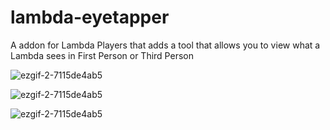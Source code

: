 # lambda-eyetapper
A addon for Lambda Players that adds a tool that allows you to view what a Lambda sees in First Person or Third Person


![ezgif-2-7115de4ab5](https://user-images.githubusercontent.com/109770359/208268454-449969a8-2089-4b99-b9ef-7120954ec81e.gif)

![ezgif-2-7115de4ab5](https://user-images.githubusercontent.com/109770359/208268473-9e906bd7-c8dc-4deb-bc2a-8664f4f66892.gif)

![ezgif-2-7115de4ab5](https://user-images.githubusercontent.com/109770359/208268485-84168335-4f88-479d-9d95-7b1ae3b621a4.gif)
